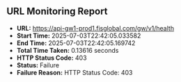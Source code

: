 ## URL Monitoring Report

- **URL:** https://api-gw1-prod1.fisglobal.com/gw/v1/health
- **Start Time:** 2025-07-03T22:42:05.033582
- **End Time:** 2025-07-03T22:42:05.169742
- **Total Time Taken:** 0.13616 seconds
- **HTTP Status Code:** 403
- **Status:** Failure
- **Failure Reason:** HTTP Status Code: 403
